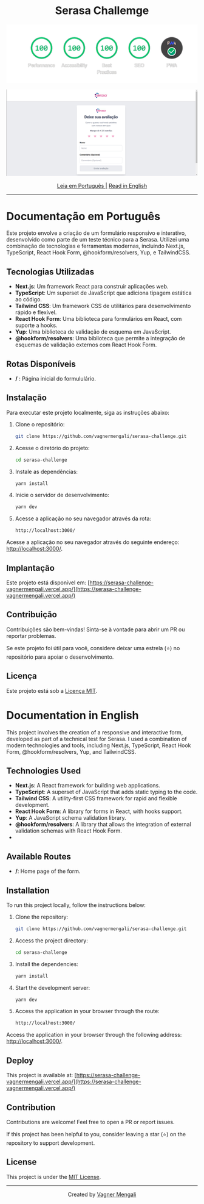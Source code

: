 <h1 align="center">
 Serasa Challemge
</h1>

[![Banner](https://github.com/vagnermengali/serasa-challenge/blob/main/public/assets/perfomace.webp)](https://pagespeed.web.dev/analysis/https-serasa-challenge-vagnermengali-vercel-app/a5i1ffpe59?form_factor=desktop)

[![Banner](https://github.com/vagnermengali/serasa-challenge/blob/main/public/assets/banner-github.png)](https://vagnermengali.github.io/serasa-challenge/)

<div align="center">
   <a href="#documentação-em-português">Leia em Português |</a>
  <a href="#documentation-in-english">Read in English</a>
</div>

---

# Documentação em Português

Este projeto envolve a criação de um formulário responsivo e interativo, desenvolvido como parte de um teste técnico para a Serasa. Utilizei uma combinação de tecnologias e ferramentas modernas, incluindo Next.js, TypeScript, React Hook Form, @hookform/resolvers, Yup, e TailwindCSS.

## Tecnologias Utilizadas

- **Next.js**: Um framework React para construir aplicações web.
- **TypeScript**: Um superset de JavaScript que adiciona tipagem estática ao código.
- **Tailwind CSS**: Um framework CSS de utilitários para desenvolvimento rápido e flexível.
- **React Hook Form**: Uma biblioteca para formulários em React, com suporte a hooks.
- **Yup**: Uma biblioteca de validação de esquema em JavaScript.
- **@hookform/resolvers**: Uma biblioteca que permite a integração de esquemas de validação externos com React Hook Form.

## Rotas Disponíveis

- **/** : Página inicial do formululário.

## Instalação

Para executar este projeto localmente, siga as instruções abaixo:

1. Clone o repositório:

   ```bash
   git clone https://github.com/vagnermengali/serasa-challenge.git
   ```

2. Acesse o diretório do projeto:

   ```bash
   cd serasa-challenge
   ```

3. Instale as dependências:

   ```bash
   yarn install
   ```

4. Inicie o servidor de desenvolvimento:

   ```bash
   yarn dev
   ```

5. Acesse a aplicação no seu navegador através da rota:

   ```bash
   http://localhost:3000/
   ```

Acesse a aplicação no seu navegador através do seguinte endereço: [http://localhost:3000/](http://localhost:3000/).

## Implantação

Este projeto está disponível em: [https://serasa-challenge-vagnermengali.vercel.app/](https://serasa-challenge-vagnermengali.vercel.app/)

## Contribuição

Contribuições são bem-vindas! Sinta-se à vontade para abrir um PR ou reportar problemas.

Se este projeto foi útil para você, considere deixar uma estrela (⭐) no repositório para apoiar o desenvolvimento.

## Licença

Este projeto está sob a [Licença MIT](https://opensource.org/licenses/MIT).

# Documentation in English

This project involves the creation of a responsive and interactive form, developed as part of a technical test for Serasa. I used a combination of modern technologies and tools, including Next.js, TypeScript, React Hook Form, @hookform/resolvers, Yup, and TailwindCSS.

## Technologies Used

- **Next.js**: A React framework for building web applications.
- **TypeScript**: A superset of JavaScript that adds static typing to the code.
- **Tailwind CSS**: A utility-first CSS framework for rapid and flexible development.
- **React Hook Form**: A library for forms in React, with hooks support.
- **Yup**: A JavaScript schema validation library.
- **@hookform/resolvers**: A library that allows the integration of external validation schemas with React Hook Form.
- 
## Available Routes

- **/**: Home page of the form.

## Installation

To run this project locally, follow the instructions below:

1. Clone the repository:

   ```bash
   git clone https://github.com/vagnermengali/serasa-challenge.git

2. Access the project directory:

   ```bash
   cd serasa-challenge

3. Install the dependencies:

   ```bash
   yarn install

4. Start the development server:

   ```bash
   yarn dev

5. Access the application in your browser through the route:

   ```bash
   http://localhost:3000/

Access the application in your browser through the following address: [http://localhost:3000/](http://localhost:3000/).

## Deploy

This project is available at: [https://serasa-challenge-vagnermengali.vercel.app/](https://serasa-challenge-vagnermengali.vercel.app/)

## Contribution

Contributions are welcome! Feel free to open a PR or report issues.

If this project has been helpful to you, consider leaving a star (⭐) on the repository to support development.

## License

This project is under the [MIT License](https://opensource.org/licenses/MIT).

---

<div align="center">
   <span>Created by </span><a href="https://github.com/vagnermengali">Vagner Mengali</a>
</div>
